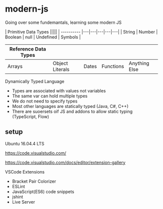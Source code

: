 # modern-js

Going over some fundemantals, learning some modern JS

| Primitive  Data Types |||||
| ---------- |---|---|---|---|---|
| String     | Number | Boolean | null | Undefined | Symbols |

| Reference Data Types |||||
| --------- | ---------- |---|---|---|
| Arrays    | Object Literals | Dates | Functions | Anything Else |

Dynamically Typed Language

- Types are associated with values not variables
- The same var can hold multiple types
- We do not need to specify types
- Most other languages are statically typed (Java, C#, C++)
- There are suoersets oif JS and addons to allow static typing (TypeScript, Flow)

## setup

Ubuntu 16.04.4 LTS

https://code.visualstudio.com/

https://code.visualstudio.com/docs/editor/extension-gallery

VSCode Extensions

- Bracket Pair Colorizer
- ESLint
- JavaScript(ES6) code snippets
- jshint
- Live Server
